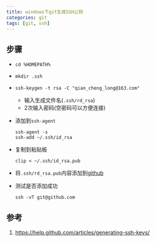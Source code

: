 ```yaml
---
title: windows下git生成SSH公钥
categories: git
tags: [git, ssh]
---
```



## 步骤

-   `cd %HOMEPATH%`

-   `mkdir .ssh`

-   `ssh-keygen -t rsa -C "qian_cheng_long@163.com"`

    -   输入生成文件名(`.ssh/rd_rsa`)
    -   2次输入密码(空密码可以方便连接)

-   添加到`ssh-agent`

        ssh-agent -s
        ssh-add ~/.ssh/id_rsa

-   复制到粘贴板

        clip < ~/.ssh/id_rsa.pub

-   将`.ssh/rd_rsa.pub`内容添加到[github](https://github.com/settings/ssh)

-   测试是否添加成功

        ssh -vT git@github.com

## 参考

1.  <https://help.github.com/articles/generating-ssh-keys/>
